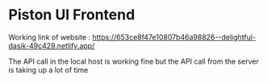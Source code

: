 # Piston UI Frontend 

Working link of website : https://653ce8f47e10807b46a98826--delightful-dasik-49c429.netlify.app/

The API call in the local host is working fine but the API call from the server is taking up a lot of time 
